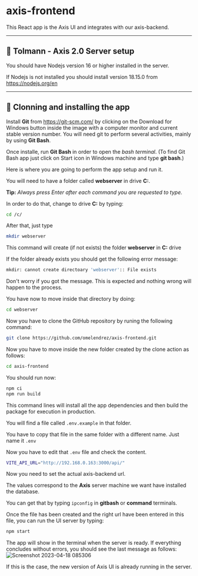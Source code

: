 # axis-frontend

This React app is the Axis UI and integrates with our axis-backend.

---

## 🔵 Tolmann - Axis 2.0 Server setup

You should have Nodejs version 16 or higher installed in the server.

If Nodejs is not installed you should install version 18.15.0 from https://nodejs.org/en

---

## 🔵 Clonning and installing the app

Install **Git** from https://git-scm.com/ by clicking on the Download for Windows button inside the image with a computer monitor and current stable version number. You will need git to perform several activities, mainly by using **Git Bash**.

Once installe, run **Git Bash** in order to open the _bash terminal_. (To find Git Bash app just click on Start icon in Windows machine and type **git bash**.)

Here is where you are going to perform the app setup and run it.

You will need to have a folder called **webserver** in drive **C:**.

**Tip:** _Always press Enter after each command you are requested to type._

In order to do that, change to drive **C:** by typing:

```bash
cd /c/
```

After that, just type

```bash
mkdir webserver
```

This command will create (if not exists) the folder **webserver** in **C:** drive

If the folder already exists you should get the following error message:

```bash
mkdir: cannot create directoary 'webserver':: File exists
```

Don't worry if you got the message. This is expected and nothing wrong will happen to the process.

You have now to move inside that directory by doing:

```bash
cd webserver
```

Now you have to clone the GitHub repository by runing the following command:

```bash
git clone https://github.com/omelendrez/axis-frontend.git
```

Now you have to move inside the new folder created by the clone action as follows:

```bash
cd axis-frontend
```

You should run now:

```bash
npm ci
npm run build
```

This command lines will install all the app dependencies and then build the package for execution in production.

You will find a file called `.env.example` in that folder.

You have to copy that file in the same folder with a different name. Just name it `.env`

Now you have to edit that `.env` file and check the content.

```bash
VITE_API_URL="http://192.168.0.163:3000/api/"
```

Now you need to set the actual axis-backend url.

The values correspond to the **Axis** server machine we want have installed the database.

You can get that by typing `ipconfig` in **gitbash** or **command** terminals.

Once the file has been created and the right url have been entered in this file, you can run the UI server by typing:

```bash
npm start
```

The app will show in the terminal when the server is ready.
If everything concludes without errors, you should see the last message as follows:
![Screenshot 2023-04-18 085306](https://user-images.githubusercontent.com/7883563/232769575-32a0c721-d4b7-4b9d-9ab1-a2283be0b789.png)

If this is the case, the new version of Axis UI is already running in the server.
